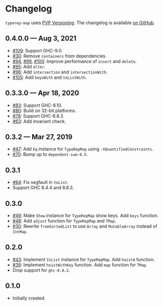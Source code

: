 # Changelog

`typerep-map` uses [PVP Versioning][1].
The changelog is available [on GitHub][2].

## 0.4.0.0 — Aug 3, 2021

* [#109](https://github.com/kowainik/typerep-map/issues/109):
  Support GHC-9.0.
* [#30](https://github.com/kowainik/typerep-map/issues/30):
  Remove `containers` from dependencies.
* [#94](https://github.com/kowainik/typerep-map/issues/94),
  [#99](https://github.com/kowainik/typerep-map/issues/99),
  [#100](https://github.com/kowainik/typerep-map/issues/100):
  Improve performance of `insert` and `delete`.
* [#95](https://github.com/kowainik/typerep-map/issues/95):
  Add `alter`.
* [#96](https://github.com/kowainik/typerep-map/issues/96):
  Add `intersection` and `intersectionWith`.
* [#105](https://github.com/kowainik/typerep-map/issues/105):
  Add `keysWith` and `toListWith`.

## 0.3.3.0 — Apr 18, 2020

* [#83](https://github.com/kowainik/typerep-map/issues/83):
  Support GHC-8.10.
* [#80](https://github.com/kowainik/typerep-map/issues/80):
  Build on 32-bit platforms.
* [#78](https://github.com/kowainik/typerep-map/issues/78):
  Support GHC-8.8.3.
* [#63](https://github.com/kowainik/typerep-map/pull/63):
  Add invariant check.

## 0.3.2 — Mar 27, 2019

* [#47](https://github.com/kowainik/typerep-map/issues/47):
  Add `Eq` instance for `TypeRepMap` using `-XQuantifiedConstraints`.
* [#70](https://github.com/kowainik/typerep-map/issues/70):
  Bump up to `dependent-sum-0.5`.

## 0.3.1

* [#64](https://github.com/kowainik/typerep-map/issues/64):
  Fix segfault in `toList`.
* Support GHC 8.4.4 and 8.6.3.

## 0.3.0

* [#46](https://github.com/kowainik/typerep-map/issues/46):
  Make `Show` instance for `TypeRepMap` show keys.
  Add `keys` function.
* [#48](https://github.com/kowainik/typerep-map/issues/48):
  Add `adjust` function for `TypeRepMap` and  `TMap`.
* [#30](https://github.com/kowainik/typerep-map/issues/30):
  Rewrite `fromSortedList` to use `Array` and `MutableArray`
  instead of `IntMap`.

## 0.2.0

* [#43](https://github.com/kowainik/typerep-map/issues/43):
  Implement `IsList` instance for `TypeRepMap`.
  Add `hoistA` function.
* [#39](https://github.com/kowainik/typerep-map/issues/39):
  Implement `hoistWithKey` function.
  Add `map` function for `TMap`.
* Drop support for `ghc-8.0.2`.

## 0.1.0

* Initially created.

[1]: https://pvp.haskell.org
[2]: https://github.com/kowainik/typerep-map/releases
